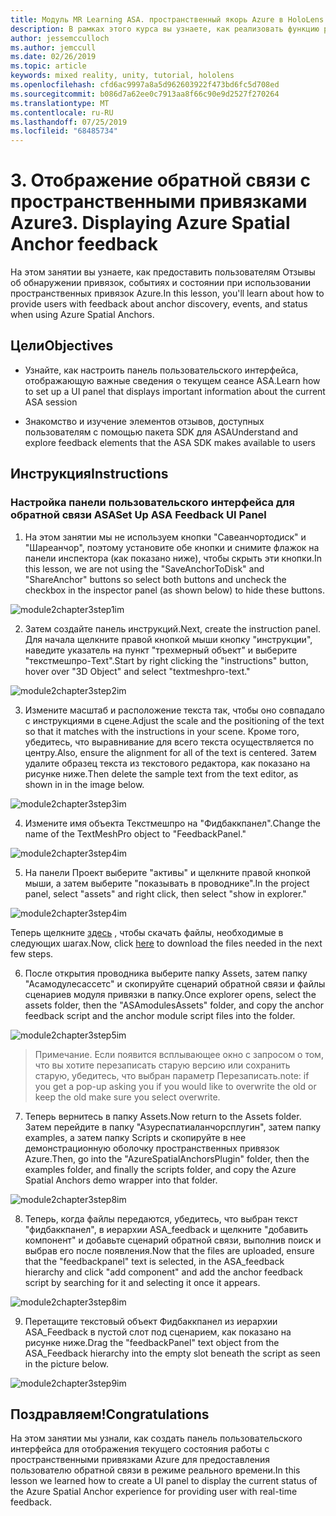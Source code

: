 ```yaml
---
title: Модуль MR Learning ASA. пространственный якорь Azure в HoloLens 2
description: В рамках этого курса вы узнаете, как реализовать функцию распознавания лиц Azure в приложении смешанной реальности.
author: jessemcculloch
ms.author: jemccull
ms.date: 02/26/2019
ms.topic: article
keywords: mixed reality, unity, tutorial, hololens
ms.openlocfilehash: cfd6ac9997a8a5d962603922f473bd6fc5d708ed
ms.sourcegitcommit: b086d7a62ee0c7913aa8f66c90e9d2527f270264
ms.translationtype: MT
ms.contentlocale: ru-RU
ms.lasthandoff: 07/25/2019
ms.locfileid: "68485734"
---
```

# <a name="3-displaying-azure-spatial-anchor-feedback"></a><span data-ttu-id="316f2-104">3. Отображение обратной связи с пространственными привязками Azure</span><span class="sxs-lookup"><span data-stu-id="316f2-104">3. Displaying Azure Spatial Anchor feedback</span></span>

<span data-ttu-id="316f2-105">На этом занятии вы узнаете, как предоставить пользователям Отзывы об обнаружении привязок, событиях и состоянии при использовании пространственных привязок Azure.</span><span class="sxs-lookup"><span data-stu-id="316f2-105">In this lesson, you'll learn about how to provide users with feedback about anchor discovery, events, and status when using Azure Spatial Anchors.</span></span>

## <a name="objectives"></a><span data-ttu-id="316f2-106">Цели</span><span class="sxs-lookup"><span data-stu-id="316f2-106">Objectives</span></span>

* <span data-ttu-id="316f2-107">Узнайте, как настроить панель пользовательского интерфейса, отображающую важные сведения о текущем сеансе ASA.</span><span class="sxs-lookup"><span data-stu-id="316f2-107">Learn how to set up a UI panel that displays important information about the current ASA session</span></span>

* <span data-ttu-id="316f2-108">Знакомство и изучение элементов отзывов, доступных пользователям с помощью пакета SDK для ASA</span><span class="sxs-lookup"><span data-stu-id="316f2-108">Understand and explore feedback elements that the ASA SDK makes available to users</span></span>

## <a name="instructions"></a><span data-ttu-id="316f2-109">Инструкция</span><span class="sxs-lookup"><span data-stu-id="316f2-109">Instructions</span></span>

### <a name="set-up-asa-feedback-ui-panel"></a><span data-ttu-id="316f2-110">Настройка панели пользовательского интерфейса для обратной связи ASA</span><span class="sxs-lookup"><span data-stu-id="316f2-110">Set Up ASA Feedback UI Panel</span></span>

1. <span data-ttu-id="316f2-111">На этом занятии мы не используем кнопки "Савеанчортодиск" и "Шареанчор", поэтому установите обе кнопки и снимите флажок на панели инспектора (как показано ниже), чтобы скрыть эти кнопки.</span><span class="sxs-lookup"><span data-stu-id="316f2-111">In this lesson, we are not using the "SaveAnchorToDisk" and "ShareAnchor" buttons so select both buttons and uncheck the checkbox in the inspector panel (as shown below) to hide these buttons.</span></span>
   

![module2chapter3step1im](images/module2chapter3step1im.PNG)

2. <span data-ttu-id="316f2-113">Затем создайте панель инструкций.</span><span class="sxs-lookup"><span data-stu-id="316f2-113">Next, create the instruction panel.</span></span> <span data-ttu-id="316f2-114">Для начала щелкните правой кнопкой мыши кнопку "инструкции", наведите указатель на пункт "трехмерный объект" и выберите "текстмешпро-Text".</span><span class="sxs-lookup"><span data-stu-id="316f2-114">Start by right clicking the "instructions" button, hover over "3D Object" and select "textmeshpro-text."</span></span>

![module2chapter3step2im](images/module2chapter3step2im.PNG)

3. <span data-ttu-id="316f2-116">Измените масштаб и расположение текста так, чтобы оно совпадало с инструкциями в сцене.</span><span class="sxs-lookup"><span data-stu-id="316f2-116">Adjust the scale and the positioning of the text so that it matches with the instructions in your scene.</span></span> <span data-ttu-id="316f2-117">Кроме того, убедитесь, что выравнивание для всего текста осуществляется по центру.</span><span class="sxs-lookup"><span data-stu-id="316f2-117">Also, ensure the alignment for all of the text is centered.</span></span> <span data-ttu-id="316f2-118">Затем удалите образец текста из текстового редактора, как показано на рисунке ниже.</span><span class="sxs-lookup"><span data-stu-id="316f2-118">Then delete the sample text from the text editor, as shown in in the image below.</span></span>

![module2chapter3step3im](images/module2chapter3step3im.PNG)

4. <span data-ttu-id="316f2-120">Измените имя объекта Текстмешпро на "Фидбаккпанел".</span><span class="sxs-lookup"><span data-stu-id="316f2-120">Change the name of the TextMeshPro object to "FeedbackPanel."</span></span>
   

![module2chapter3step4im](images/module2chapter3step4im.PNG)

5. <span data-ttu-id="316f2-122">На панели Проект выберите "активы" и щелкните правой кнопкой мыши, а затем выберите "показывать в проводнике".</span><span class="sxs-lookup"><span data-stu-id="316f2-122">In the project panel, select "assets" and right click, then select "show in explorer."</span></span>
   

![module2chapter3step4im](images/module2chapter3step5im.PNG)

<span data-ttu-id="316f2-124">Теперь щелкните [здесь](https://onedrive.live.com/?authkey=%21ABXEC8PvyQu8Qd8&id=5B7335C4342BCB0E%21395636&cid=5B7335C4342BCB0E) , чтобы скачать файлы, необходимые в следующих шагах.</span><span class="sxs-lookup"><span data-stu-id="316f2-124">Now, click [here](https://onedrive.live.com/?authkey=%21ABXEC8PvyQu8Qd8&id=5B7335C4342BCB0E%21395636&cid=5B7335C4342BCB0E) to download the files needed in the next few steps.</span></span>

6. <span data-ttu-id="316f2-125">После открытия проводника выберите папку Assets, затем папку "Асамодулесассетс" и скопируйте сценарий обратной связи и файлы сценариев модуля привязки в папку.</span><span class="sxs-lookup"><span data-stu-id="316f2-125">Once explorer opens, select the assets folder, then the "ASAmodulesAssets" folder, and copy the anchor feedback script and the anchor module script files into the folder.</span></span> 

![module2chapter3step5im](images/module2chapter3step6im.PNG)

> <span data-ttu-id="316f2-127">Примечание. Если появится всплывающее окно с запросом о том, что вы хотите перезаписать старую версию или сохранить старую, убедитесь, что выбран параметр Перезаписать.</span><span class="sxs-lookup"><span data-stu-id="316f2-127">note: if you get a pop-up asking you if you would like to overwrite the old or keep the old make sure you select overwrite.</span></span>

7. <span data-ttu-id="316f2-128">Теперь вернитесь в папку Assets.</span><span class="sxs-lookup"><span data-stu-id="316f2-128">Now return to the Assets folder.</span></span> <span data-ttu-id="316f2-129">Затем перейдите в папку "Азуреспатиаланчорсплугин", затем папку examples, а затем папку Scripts и скопируйте в нее демонстрационную оболочку пространственных привязок Azure.</span><span class="sxs-lookup"><span data-stu-id="316f2-129">Then, go into the "AzureSpatialAnchorsPlugin" folder, then the examples folder, and finally the scripts folder, and copy the Azure Spatial Anchors demo wrapper into that folder.</span></span> 

![module2chapter3step8im](images/module2chapter3step7im.PNG)

8. <span data-ttu-id="316f2-131">Теперь, когда файлы передаются, убедитесь, что выбран текст "фидбаккпанел", в иерархии ASA_feedback и щелкните "добавить компонент" и добавьте сценарий обратной связи, выполнив поиск и выбрав его после появления.</span><span class="sxs-lookup"><span data-stu-id="316f2-131">Now that the files are uploaded, ensure that the "feedbackpanel" text is selected, in the ASA_feedback hierarchy and click "add component" and add the anchor feedback script by searching for it and selecting it once it appears.</span></span> 

![module2chapter3step8im](images/module2chapter3step8im.PNG)

9. <span data-ttu-id="316f2-133">Перетащите текстовый объект Фидбаккпанел из иерархии ASA_Feedback в пустой слот под сценарием, как показано на рисунке ниже.</span><span class="sxs-lookup"><span data-stu-id="316f2-133">Drag the "feedbackPanel" text object from the ASA_Feedback hierarchy into the empty slot beneath the script as seen in the picture below.</span></span> 

![module2chapter3step9im](images/module2chapter3step9im.PNG)

## <a name="congratulations"></a><span data-ttu-id="316f2-135">Поздравляем!</span><span class="sxs-lookup"><span data-stu-id="316f2-135">Congratulations</span></span>

<span data-ttu-id="316f2-136">На этом занятии мы узнали, как создать панель пользовательского интерфейса для отображения текущего состояния работы с пространственными привязками Azure для предоставления пользователю обратной связи в режиме реального времени.</span><span class="sxs-lookup"><span data-stu-id="316f2-136">In this lesson we learned how to create a UI panel to display the current status of the Azure Spatial Anchor experience for providing user with real-time feedback.</span></span>


